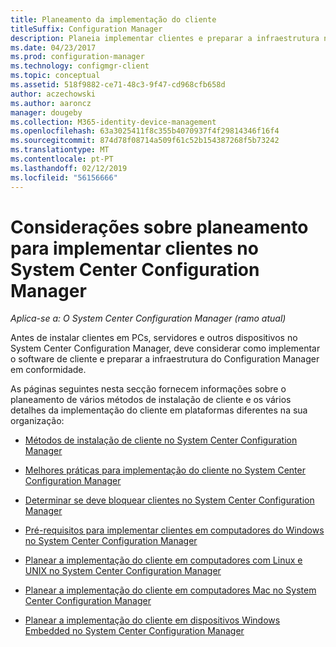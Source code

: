 ```yaml
---
title: Planeamento da implementação do cliente
titleSuffix: Configuration Manager
description: Planeia implementar clientes e preparar a infraestrutura no System Center Configuration Manager.
ms.date: 04/23/2017
ms.prod: configuration-manager
ms.technology: configmgr-client
ms.topic: conceptual
ms.assetid: 518f9882-ce71-48c3-9f47-cd968cfb658d
author: aczechowski
ms.author: aaroncz
manager: dougeby
ms.collection: M365-identity-device-management
ms.openlocfilehash: 63a3025411f8c355b4070937f4f29814346f16f4
ms.sourcegitcommit: 874d78f08714a509f61c52b154387268f5b73242
ms.translationtype: MT
ms.contentlocale: pt-PT
ms.lasthandoff: 02/12/2019
ms.locfileid: "56156666"
---
```

# <a name="planning-considerations-for-deploying-clients-in-system-center-configuration-manager"></a>Considerações sobre planeamento para implementar clientes no System Center Configuration Manager

*Aplica-se a: O System Center Configuration Manager (ramo atual)*

Antes de instalar clientes em PCs, servidores e outros dispositivos no System Center Configuration Manager, deve considerar como implementar o software de cliente e preparar a infraestrutura do Configuration Manager em conformidade.  

 As páginas seguintes nesta secção fornecem informações sobre o planeamento de vários métodos de instalação de cliente e os vários detalhes da implementação do cliente em plataformas diferentes na sua organização:  

-   [Métodos de instalação de cliente no System Center Configuration Manager](../../../../core/clients/deploy/plan/client-installation-methods.md)  

-   [Melhores práticas para implementação do cliente no System Center Configuration Manager](../../../../core/clients/deploy/plan/best-practices-for-client-deployment.md)  

-   [Determinar se deve bloquear clientes no System Center Configuration Manager](../../../../core/clients/deploy/plan/determine-whether-to-block-clients.md)  

-   [Pré-requisitos para implementar clientes em computadores do Windows no System Center Configuration Manager](../../../../core/clients/deploy/prerequisites-for-deploying-clients-to-windows-computers.md)  

-   [Planear a implementação do cliente em computadores com Linux e UNIX no System Center Configuration Manager](../../../../core/clients/deploy/plan/planning-for-client-deployment-to-linux-and-unix-computers.md)  

-   [Planear a implementação do cliente em computadores Mac no System Center Configuration Manager](../../../../core/clients/deploy/plan/planning-for-client-deployment-to-mac-computers.md)  

-   [Planear a implementação do cliente em dispositivos Windows Embedded no System Center Configuration Manager](../../../../core/clients/deploy/plan/planning-for-client-deployment-to-windows-embedded-devices.md)  
